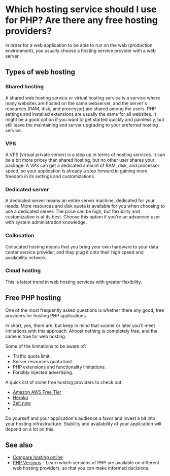 # Which hosting service should I use for PHP? Are there any free hosting providers?

In order for a web application to be able to run on the web (production
environment), you usually choose a hosting service provider with a web server.

## Types of web hosting

### Shared hosting

A shared web hosting service or virtual hosting service is a service where many
websites are hosted on the same webserver, and the server's resources (RAM,
disk, and processor) are shared among the users. PHP settings and installed
extensions are usually the same for all websites. It might be a good option if
you want to get started quickly and painlessly, but still leave the maintaining
and server upgrading to your preferred hosting service.

### VPS

A VPS (virtual private server) is a step up in terms of hosting services. It
can be a bit more pricey than shared hosting, but no other user shares your
package. A VPS can get a dedicated amount of RAM, disk, and processor speed, so
your application is already a step forward in gaining more freedom in its
settings and customizations.

### Dedicated server

A dedicated server means an entire server machine, dedicated for your needs.
More resources and disk quota is available for you when choosing to use a
dedicated server. The price can be high, but flexibility and customization is
at its best. Choose this option if you're an advanced user with system
administration knowledge.

### Collocation

Collocated hosting means that you bring your own hardware to your data center
service provider, and they plug it onto their high speed and availability
network.

### Cloud hosting

This is latest trend in web hosting services with greater flexibility.

## Free PHP hosting

One of the most frequently asked questions is whether there any good, free
providers for hosting PHP applications.

In short, yes, there are, but keep in mind that sooner or later you'll meet
limitations with this approach. Almost nothing is completely free, and the same
is true for web hosting.

Some of the limitations to be aware of:

* Traffic quota limit.
* Server resources quota limit.
* PHP extensions and functionality limitations.
* Forcibly injected advertising.

A quick list of some free hosting providers to check out:

* [Amazon AWS Free Tier](https://aws.amazon.com/free/)
* [Heroku](https://www.heroku.com/)
* [Zeit now](https://zeit.co)
* ...

Do yourself and your application's audience a favor and invest a bit into your
hosting infrastructure. Stability and availability of your application will
depend on a lot on this.

## See also

* [Compare hosting online](http://comparehosting.online/)
* [PHP Versions](http://phpversions.info/) - Learn which versions of PHP are
  available on different web hosting providers, so that you can make informed
  decisions.
